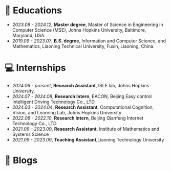 
# 📖 Educations
- *2023.08 - 2024.12*, **Master degree**, Master of Science in Engineering in Computer Science (MSE), Johns Hopkins University, Baltimore, Maryland, USA.
- *2019.09 - 2023.07*, **B.S. degree**, Information and Computer Science, and Mathematics, Liaoning Technical University, Fuxin, Liaoning, China.

# 💻 Internships
- *2024.06 - present*, **Research Assistant**, ISLE lab, Johns Hopkins University.
- *2024.07 - 2024.08*, **Research Intern**, EACON, Beijing Easy control Intelligent Driving Technology Co., LTD
- *2024.03 - 2024.04*, **Research Assistant**, Computational Cognition, Vision, and Learning Lab, Johns Hopkins University
- *2022.08 - 2022.10*, **Research Intern**, Beijing Qianfeng Internet Technology Co., LTD
- *2021.09 - 2023.09*, **Research Assistant**, Institute of Mathematics and Systems Science
- *2021.09 - 2023.09*, **Teaching Assistant**,Liaoning Technology University
  
# 📝 Blogs
